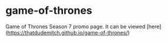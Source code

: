 # game-of-thrones
Game of Thrones Season 7 promo page. It can be viewed [here] (https://thatdudemitch.github.io/game-of-thrones/)
